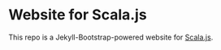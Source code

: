 # Website for Scala.js

This repo is a Jekyll-Bootstrap-powered website for
[Scala.js](https://github.com/lampepfl/scala-js).
